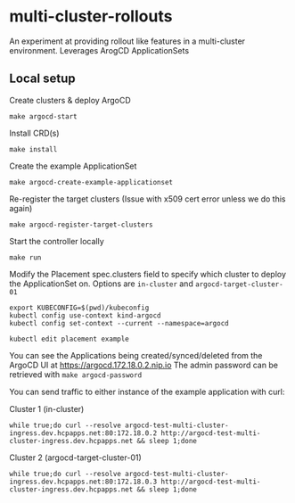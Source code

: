 # multi-cluster-rollouts
An experiment at providing rollout like features in a multi-cluster environment. Leverages ArogCD ApplicationSets

## Local setup

Create clusters & deploy ArgoCD
```
make argocd-start
```

Install CRD(s)
```
make install
```

Create the example ApplicationSet
```
make argocd-create-example-applicationset
```

Re-register the target clusters (Issue with x509 cert error unless we do this again)
```
make argocd-register-target-clusters
```

Start the controller locally
```
make run
```

Modify the Placement spec.clusters field to specify which cluster to deploy the ApplicationSet on.
Options are `in-cluster` and `argocd-target-cluster-01`
```
export KUBECONFIG=$(pwd)/kubeconfig
kubectl config use-context kind-argocd
kubectl config set-context --current --namespace=argocd

kubectl edit placement example
```

You can see the Applications being created/synced/deleted from the ArgoCD UI at https://argocd.172.18.0.2.nip.io
The admin password can be retrieved with `make argocd-password`

You can send traffic to either instance of the example application with curl:

Cluster 1 (in-cluster)
```
while true;do curl --resolve argocd-test-multi-cluster-ingress.dev.hcpapps.net:80:172.18.0.2 http://argocd-test-multi-cluster-ingress.dev.hcpapps.net && sleep 1;done
```

Cluster 2 (argocd-target-cluster-01)
```
while true;do curl --resolve argocd-test-multi-cluster-ingress.dev.hcpapps.net:80:172.18.0.3 http://argocd-test-multi-cluster-ingress.dev.hcpapps.net && sleep 1;done
```